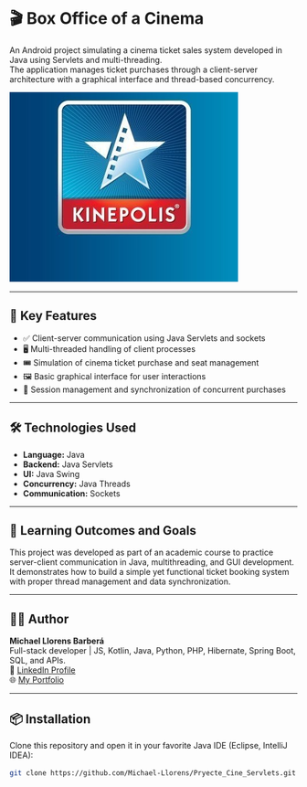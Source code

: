 # 🎬 Box Office of a Cinema

An Android project simulating a cinema ticket sales system developed in Java using Servlets and multi-threading.  
The application manages ticket purchases through a client-server architecture with a graphical interface and thread-based concurrency.

![Cinema Project Screenshot](./img/kinepolis.jpg)

---

## 📱 Key Features

- ✅ Client-server communication using Java Servlets and sockets  
- 🖥️ Multi-threaded handling of client processes  
- 🎟️ Simulation of cinema ticket purchase and seat management  
- 🖼️ Basic graphical interface for user interactions  
- 🔐 Session management and synchronization of concurrent purchases  

---

## 🛠️ Technologies Used

- **Language:** Java  
- **Backend:** Java Servlets  
- **UI:** Java Swing  
- **Concurrency:** Java Threads  
- **Communication:** Sockets  

---

## 🧠 Learning Outcomes and Goals

This project was developed as part of an academic course to practice server-client communication in Java, multithreading, and GUI development. It demonstrates how to build a simple yet functional ticket booking system with proper thread management and data synchronization.

---

## 👨‍💻 Author

**Michael Llorens Barberá**  
Full-stack developer | JS, Kotlin, Java, Python, PHP, Hibernate, Spring Boot, SQL, and APIs.  
📧 [LinkedIn Profile](https://www.linkedin.com/in/michael-llorens-barbera-32b9272b3/)  
🌐 [My Portfolio](https://github.com/Michael-Llorens)

---

## 📦 Installation

Clone this repository and open it in your favorite Java IDE (Eclipse, IntelliJ IDEA):

```bash
git clone https://github.com/Michael-Llorens/Pryecte_Cine_Servlets.git

